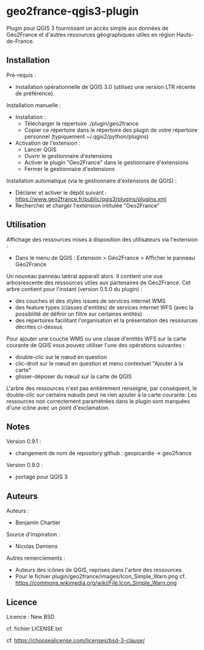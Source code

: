 geo2france-qgis3-plugin
=======================

Plugin pour QGIS 3 fournissant un accès simple aux données de Géo2France et d'autres ressources géographiques utiles en région Hauts-de-France.


Installation
------------

Pré-requis :
* Installation opérationnelle de QGIS 3.0 (utilisez une version LTR récente de préférence).

Installation manuelle :
* Installation :
  * Télécharger le répertoire ./plugin/geo2france
  * Copier ce répertoire dans le répertoire des plugin de votre répertoire personnel (typiquement ~/.qgis2/python/plugins)
* Activation de l'extension :
  * Lancer QGIS
  * Ouvrir le gestionnaire d'extensions
  * Activer le plugin "Geo2France" dans le gestionnaire d'extensions
  * Fermer le gestionnaire d'extensions

Installation automatique (via le gestionnaire d'extensions de QGIS) :
* Déclarer et activer le dépôt suivant : https://www.geo2france.fr/public/qgis3/plugins/plugins.xml
* Rechercher et charger l'extension intitulée "Geo2France"



Utilisation
-----------

Affichage des ressources mises à disposition des utilisateurs via l'extension :
* Dans le menu de QGIS : Extension > Géo2France > Afficher le panneau Géo2France

Un nouveau panneau latéral apparaît alors. Il contient une vue arbosrescente des ressources utiles aux partenaires 
de Géo2France.
Cet arbre contient pour l'instant (version 0.5.0 du plugin) :
* des couches et des styles issues de services internet WMS
* des feature types (classes d'entités) de services internet WFS (avec la possibilité de définir un filtre sur 
certaines entités)
* des répertoires facilitant l'organisation et la présentation des ressources décrites ci-dessus

Pour ajouter une couche WMS ou une classe d'entités WFS sur la carte courante de QGIS vous pouvez utiliser l'une des 
opérations suivantes :
* double-clic sur le nœud en question
* clic-droit sur le nœud en question et menu contextuel "Ajouter à la carte"
* glisser-déposer du nœud sur la carte de QGIS

L'arbre des ressources n'est pas entièrement renseigné, par conséquent, le double-clic sur certains nœuds peut ne rien 
ajouter à la carte courante. Les ressources non correctement paramétrées dans le plugin sont marquées d'une icône avec 
un point d'exclamation.



Notes
-----

Version 0.9.1 :
* changement de nom de repository github : geopicardie -> geo2france

Version 0.9.0 :
* portage pour QGIS 3


Auteurs
-------

Auteurs :
* Benjamin Chartier

Source d'inspiration :
* Nicolas Damiens

Autres remerciements :
* Auteurs des icônes de QGIS, reprises dans l'arbre des ressources
* Pour le fichier plugin/geo2france/images/Icon_Simple_Warn.png cf. 
https://commons.wikimedia.org/wiki/File:Icon_Simple_Warn.png


Licence
-------

Licence : New BSD

cf. fichier LICENSE.txt

cf. https://choosealicense.com/licenses/bsd-3-clause/
